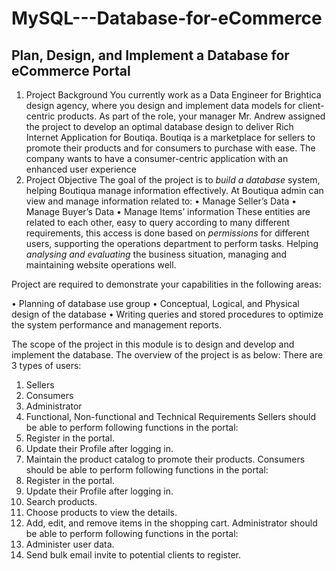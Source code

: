 # MySQL---Database-for-eCommerce
Plan, Design, and Implement a Database for eCommerce Portal
-----------------------------------------------------------
1.	Project Background
You currently work as a Data Engineer for Brightica design agency, where you design and implement data models for client-centric products. As part of the role, your manager Mr. Andrew assigned the project to develop an optimal database design to deliver Rich Internet Application for Boutiqa. Boutiqa is a marketplace for sellers to promote their products and for consumers to purchase with ease. The company wants to have a consumer-centric application with an enhanced user experience
2.	Project Objective
The goal of the project is to *build a database* system, helping Boutiqua manage information effectively. At Boutiqua admin can view and manage information related to:
•	Manage Seller’s Data
•	Manage Buyer’s Data
•	Manage Items’ information
These entities are related to each other, easy to query according to many different requirements, this access is done based on *permissions* for different users, supporting the operations department to perform tasks. Helping *analysing and evaluating* the business situation, managing and maintaining website operations well.

Project are required to demonstrate your capabilities in the following areas:

• Planning of database use group
• Conceptual, Logical, and Physical design of the database
• Writing queries and stored procedures to optimize the system performance and management reports.

The scope of the project in this module is to design and develop and implement the database. The overview of the project is as below:
There are 3 types of users:
1. Sellers
2. Consumers
3. Administrator
3.	Functional, Non-functional and Technical Requirements
Sellers should be able to perform following functions in the portal:
1. Register in the portal.
2. Update their Profile after logging in.
3. Maintain the product catalog to promote their products.
Consumers should be able to perform following functions in the portal:
1. Register in the portal.
2. Update their Profile after logging in.
3. Search products.
4. Choose products to view the details.
5. Add, edit, and remove items in the shopping cart.
Administrator should be able to perform following functions in the portal:
1. Administer user data.
2. Send bulk email invite to potential clients to register.

